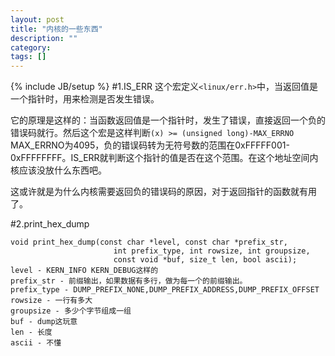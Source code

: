 ```yaml
---
layout: post
title: "内核的一些东西"
description: ""
category: 
tags: []
---
```

{% include JB/setup %}
#1.IS_ERR
这个宏定义`<linux/err.h>`中，当返回值是一个指针时，用来检测是否发生错误。

它的原理是这样的：当函数返回值是一个指针时，发生了错误，直接返回一个负的错误码就行。然后这个宏是这样判断`(x) >= (unsigned long)-MAX_ERRNO` MAX_ERRNO为4095，负的错误码转为无符号数的范围在0xFFFFF001-0xFFFFFFFF。IS_ERR就判断这个指针的值是否在这个范围。在这个地址空间内核应该没放什么东西吧。

这或许就是为什么内核需要返回负的错误码的原因，对于返回指针的函数就有用了。

#2.print_hex_dump

    void print_hex_dump(const char *level, const char *prefix_str,
                           int prefix_type, int rowsize, int groupsize,
                           const void *buf, size_t len, bool ascii);
    level - KERN_INFO KERN_DEBUG这样的
    prefix_str - 前缀输出，如果数据有多行，做为每一个的前缀输出。
    prefix_type - DUMP_PREFIX_NONE,DUMP_PREFIX_ADDRESS,DUMP_PREFIX_OFFSET
    rowsize - 一行有多大
    groupsize - 多少个字节组成一组
    buf - dump这玩意
    len - 长度
    ascii - 不懂

